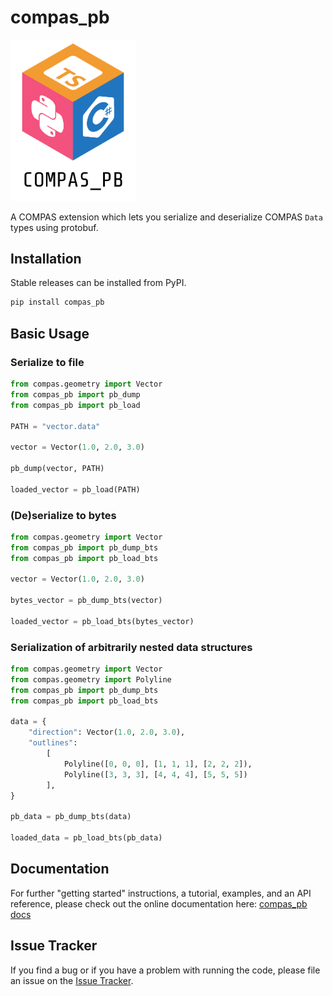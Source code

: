 # compas_pb

<img src="compas_pb.png" alt="compas_pb" width="200">

A COMPAS extension which lets you serialize and deserialize COMPAS `Data` types using protobuf.

## Installation

Stable releases can be installed from PyPI.

```bash
pip install compas_pb
```

## Basic Usage

### Serialize to file

```python
from compas.geometry import Vector
from compas_pb import pb_dump
from compas_pb import pb_load

PATH = "vector.data"

vector = Vector(1.0, 2.0, 3.0)

pb_dump(vector, PATH)

loaded_vector = pb_load(PATH)

```

### (De)serialize to bytes

```python
from compas.geometry import Vector
from compas_pb import pb_dump_bts
from compas_pb import pb_load_bts

vector = Vector(1.0, 2.0, 3.0)

bytes_vector = pb_dump_bts(vector)

loaded_vector = pb_load_bts(bytes_vector)

```

### Serialization of arbitrarily nested data structures

```python
from compas.geometry import Vector
from compas.geometry import Polyline
from compas_pb import pb_dump_bts
from compas_pb import pb_load_bts

data = {
    "direction": Vector(1.0, 2.0, 3.0),
    "outlines": 
        [
            Polyline([0, 0, 0], [1, 1, 1], [2, 2, 2]), 
            Polyline([3, 3, 3], [4, 4, 4], [5, 5, 5])
        ],
}

pb_data = pb_dump_bts(data)

loaded_data = pb_load_bts(pb_data)

```

## Documentation

For further "getting started" instructions, a tutorial, examples, and an API reference,
please check out the online documentation here: [compas_pb docs](https://gramaziokohler.github.io/compas_pb)

## Issue Tracker

If you find a bug or if you have a problem with running the code, please file an issue on the [Issue Tracker](https://github.com/gramaziokohler/compas_pb/issues).
